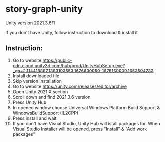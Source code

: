 # story-graph-unity
Unity version 2021.3.6f1

If you don't have Unity, follow instruction to download & install it

## **Instruction:**

1. Go to website https://public-cdn.cloud.unity3d.com/hub/prod/UnityHubSetup.exe?_ga=2.114418887.1383103553.1676639950-1675160909.1653504733
2. Install downloaded file
3. Skip version installation
4. Go to website https://unity.com/releases/editor/archive
5. Open Unity 2021.X section
6. Scroll down and find 2021.3.6 version
7. Press Unity Hub
8. In opened window choose Universal Windows Platform Build Support & WindowsBuildSupport (IL2CPP)
9. Press install and wait
10. If you don't have Visual Studio, Unity Hub will istall packages for. When Visual Studio Installer will be opened, press "Install" & "Add work packages"
